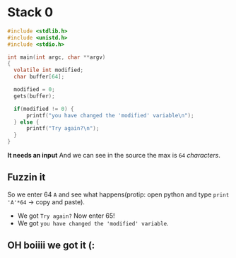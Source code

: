# Stack 0
```c
#include <stdlib.h>
#include <unistd.h>
#include <stdio.h>

int main(int argc, char **argv)
{
  volatile int modified;
  char buffer[64];

  modified = 0;
  gets(buffer);

  if(modified != 0) {
      printf("you have changed the 'modified' variable\n");
  } else {
      printf("Try again?\n");
  }
}
```
**It needs an input**
And we can see in the source the max is `64` *characters*.

## Fuzzin it

So we enter 64 `A` and see what happens(protip: open python and type `print 'A'*64` -> copy and paste).
- We got `Try again?`
Now enter 65!
- We got `you have changed the 'modified' variable`.
## OH boiiii we got it (:
